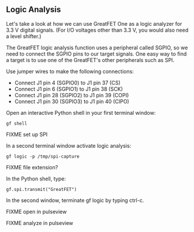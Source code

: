 ## Logic Analysis

Let's take a look at how we can use GreatFET One as a logic analyzer for 3.3 V
digital signals.  (For I/O voltages other than 3.3 V, you would also need a
level shifter.)

The GreatFET logic analysis function uses a peripheral called SGPIO, so we need
to connect the SGPIO pins to our target signals.  One easy way to find a target
is to use one of the GreatFET's other peripherals such as SPI.

Use jumper wires to make the following connections:

* Connect J1 pin 4 (SGPIO0) to J1 pin 37 (CS)
* Connect J1 pin 6 (SGPIO1) to J1 pin 38 (SCK)
* Connect J1 pin 28 (SGPIO2) to J1 pin 39 (COPI)
* Connect J1 pin 30 (SGPIO3) to J1 pin 40 (CIPO)

Open an interactive Python shell in your first terminal window:

```
gf shell
```

FIXME set up SPI


In a second terminal window activate logic analysis:

```
gf logic -p /tmp/spi-capture
```
FIXME file extension?


In the Python shell, type:

```
gf.spi.transmit("GreatFET")
```


In the second window, terminate gf logic by typing ctrl-c.

FIXME open in pulseview

FIXME analyze in pulseview
